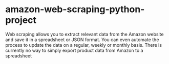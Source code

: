 # amazon-web-scraping-python-project
Web scraping allows you to extract relevant data from the Amazon website and save it in a spreadsheet or JSON format. You can even automate the process to update the data on a regular, weekly or monthly basis. There is currently no way to simply export product data from Amazon to a spreadsheet

